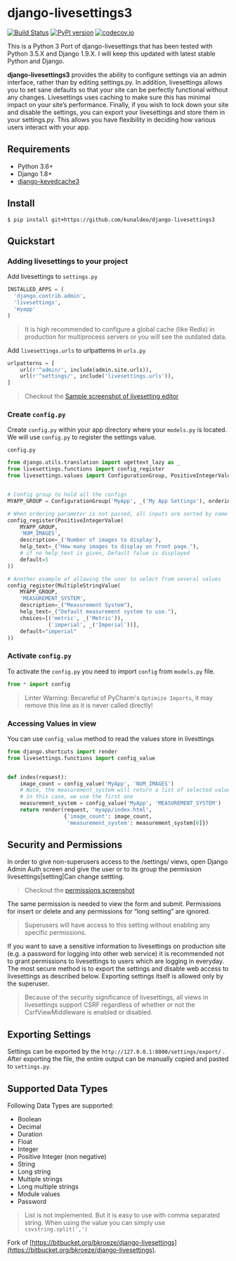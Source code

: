django-livesettings3
=====
[![Build Status](https://travis-ci.org/kunaldeo/django-livesettings3.svg?branch=master)](https://travis-ci.org/kunaldeo/django-livesettings3) [![PyPI version](https://badge.fury.io/py/django-livesettings3.svg)](https://badge.fury.io/py/django-livesettings3) [![codecov.io](https://codecov.io/github/kunaldeo/django-livesettings3/coverage.svg?branch=master)](https://codecov.io/github/kunaldeo/django-livesettings3?branch=master)

This is a Python 3 Port of django-livesettings that has been tested with Python 3.5.X and Django 1.9.X. I will keep this updated with latest stable Python and Django. 

**django-livesettings3** provides the ability to configure settings via an admin interface, rather than by editing settings.py. In addition, livesettings allows you to set sane defaults so that your site can be perfectly functional without any changes. Livesettings uses caching to make sure this has minimal impact on your site’s performance. Finally, if you wish to lock down your site and disable the settings, you can export your livesettings and store them in your settings.py. This allows you have flexibility in deciding how various users interact with your app.

## Requirements
- Python 3.6+
- Django 1.8+
- [django-keyedcache3](https://github.com/kunaldeo/django-keyedcache3)

## Install
```
$ pip install git+https://github.com/kunaldeo/django-livesettings3
```
## Quickstart

### Adding livesettings to your project

Add livesettings to `settings.py`

```python
INSTALLED_APPS = (
  'django.contrib.admin',
  'livesettings',
  'myapp'
)
```
> It is high recommended to configure a global cache (like Redis) in production for multiprocess servers or you will see the outdated data.

Add `livesettings.urls` to urlpatterns in `urls.py`

```python
urlpatterns = [
    url(r'^admin/', include(admin.site.urls)),
    url(r'^settings/', include('livesettings.urls')),
]
```

> Checkout the [Sample screenshot of livesetting editor](https://github.com/kunaldeo/django-livesettings3/wiki/Sample-Settings-Editor-Screenshot)

### Create `config.py`
Create `config.py` within your app directory where your `models.py` is located. We will use `config.py` to register the settings value.

`config.py`

```python
from django.utils.translation import ugettext_lazy as _
from livesettings.functions import config_register
from livesettings.values import ConfigurationGroup, PositiveIntegerValue, MultipleStringValue


# Config group to hold all the configs
MYAPP_GROUP = ConfigurationGroup('MyApp', _('My App Settings'), ordering=0)

# When ordering parameter is not passed, all inputs are sorted by name
config_register(PositiveIntegerValue(
    MYAPP_GROUP,
    'NUM_IMAGES',
    description=_('Number of images to display'),
    help_text=_("How many images to display on front page."),
    # if no help_text is given, Default falue is displayed
    default=5
))

# Another example of allowing the user to select from several values
config_register(MultipleStringValue(
    MYAPP_GROUP,
    'MEASUREMENT_SYSTEM',
    description=_("Measurement System"),
    help_text=_("Default measurement system to use."),
    choices=[('metric', _('Metric')),
             ('imperial', _('Imperial'))],
    default="imperial"
))

```

### Activate `config.py`
To activate the `config.py` you need to import `config` from `models.py` file.

```python
from * import config
```

> Linter Warning: Becareful of PyCharm's `Optimize Imports`, it may remove this line as it is never called directly!

### Accessing Values in view

You can use `config_value` method to read the values store in livesttings

```python
from django.shortcuts import render
from livesettings.functions import config_value


def index(request):
    image_count = config_value('MyApp', 'NUM_IMAGES')
    # Note, the measurement_system will return a list of selected values
    # in this case, we use the first one
    measurement_system = config_value('MyApp', 'MEASUREMENT_SYSTEM')
    return render(request, 'myapp/index.html',
                  {'image_count': image_count,
                   'measurement_system': measurement_system[0]})
```

## Security and Permissions

In order to give non-superusers access to the /settings/ views, open Django Admin Auth screen and give the user or to its group the permission livesettings|setting|Can change settting. 

> Checkout the [permissions screenshot](https://github.com/kunaldeo/django-livesettings3/wiki/django-livesettings3-Permissions)

The same permission is needed to view the form and submit. Permissions for insert or delete and any permissions for “long setting” are ignored.

> Superusers will have access to this setting without enabling any specific permissions.

If you want to save a sensitive information to livesettings on production site (e.g. a password for logging into other web service) it is recommended not to grant permissions to livesettings to users which are logging in everyday. The most secure method is to export the settings and disable web access to livesettings as described below. Exporting settings itself is allowed only by the superuser.

> Because of the security significance of livesettings, all views in livesettings support CSRF regardless of whether or not the CsrfViewMiddleware is enabled or disabled.

## Exporting Settings

Settings can be exported by the `http://127.0.0.1:8000/settings/export/` . After exporting the file, the entire output can be manually copied and pasted to `settings.py`.

## Supported Data Types

Following Data Types are supported:

- Boolean
- Decimal
- Duration
- Float
- Integer
- Positive Integer (non negative)
- String
- Long string
- Multiple strings
- Long multiple strings
- Module values
- Password

>List is not implemented. But it is easy to use with comma separated string. When using the value you can simply use `csvstring.split(',')`

Fork of [https://bitbucket.org/bkroeze/django-livesettings](https://bitbucket.org/bkroeze/django-livesettings).
